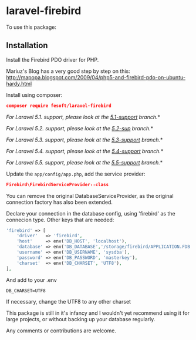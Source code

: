 # laravel-firebird

To use this package:

Installation
------------

Install the Firebird PDO driver for PHP.

Mariuz's Blog has a very good step by step on this:
http://mapopa.blogspot.com/2009/04/php5-and-firebird-pdo-on-ubuntu-hardy.html

Install using composer:
```json
composer require fesoft/laravel-firebird
```

**For Laravel 5.1.* support, please look at the [5.1-support](https://github.com/fesoft/laravel-firebird/tree/5.1-support) branch.**

**For Laravel 5.2.* support, please look at the [5.2-sup](https://github.com/fesoft/laravel-firebird/tree/5.2-sup) branch.**

**For Laravel 5.3.* support, please look at the [5.3-support](https://github.com/fesoft/laravel-firebird/tree/5.3-support) branch.**

**For Laravel 5.4.* support, please look at the [5.4-support](https://github.com/fesoft/laravel-firebird/tree/5.4-support) branch.**

**For Laravel 5.5.* support, please look at the [5.5-support](https://github.com/fesoft/laravel-firebird/tree/5.5-support) branch.**


Update the `app/config/app.php`, add the service provider:
```json
Firebird\FirebirdServiceProvider::class
```

You can remove the original DatabaseServiceProvider, as the original connection factory has also been extended.

Declare your connection in the database config, using 'firebird' as the
connecion type.
Other keys that are needed:
```php
'firebird' => [
    'driver'   => 'firebird',
    'host'     => env('DB_HOST', 'localhost'),
    'database' => env('DB_DATABASE','/storage/firebird/APPLICATION.FDB'),
    'username' => env('DB_USERNAME', 'sysdba'),
    'password' => env('DB_PASSWORD', 'masterkey'),
    'charset'  => env('DB_CHARSET', 'UTF8'),
],
```

And add to your .env
```
DB_CHARSET=UTF8
```

If necessary, change the UTF8 to any other charset

This package is still in it's infancy and I wouldn't yet recommend using
it for large projects, or without backing up your database regularly.

Any comments or contributions are welcome.
